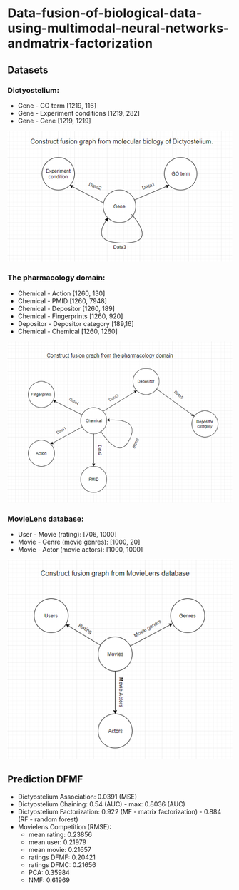 # Data-fusion-of-biological-data-using-multimodal-neural-networks-andmatrix-factorization

## Datasets
  ### Dictyostelium:
  - Gene - GO term [1219, 116]
  - Gene - Experiment conditions [1219, 282]
  - Gene - Gene [1219, 1219]
  
  ![alt text](datasets/data/dicty/Dicty_Schem.PNG)
  
  ### The pharmacology domain:
  - Chemical - Action [1260, 130]
  - Chemical - PMID [1260, 7948]
  - Chemical - Depositor [1260, 189]
  - Chemical - Fingerprints [1260, 920]
  - Depositor - Depositor category [189,16]
  - Chemical - Chemical [1260, 1260]
  
  ![alt text](datasets/data/pharma/Pharma_Schem.PNG)
  
  ### MovieLens database:
  - User - Movie (rating): [706, 1000]
  - Movie - Genre (movie genres): [1000, 20]
  - Movie - Actor (movie actors): [1000, 1000]
  
  ![alt_text](datasets/data/movielens/MovieLens_Scheme.PNG)
  
 ## Prediction DFMF
  - Dictyostelium Association: 0.0391 (MSE)
  - Dictyostelium Chaining: 0.54 (AUC) - max: 0.8036 (AUC)
  - Dictyostelium Factorization: 0.922 (MF - matrix factorization) - 0.884 (RF - random forest)
  - Movielens Competition (RMSE): 
    - mean rating: 0.23856
    - mean user: 0.21979
    - mean movie: 0.21657
    - ratings DFMF: 0.20421
    - ratings DFMC: 0.21656
    - PCA: 0.35984
    - NMF: 0.61969